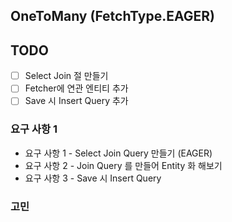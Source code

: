 ##  OneToMany (FetchType.EAGER)

## TODO

- [ ] Select Join 절 만들기
- [ ] Fetcher에 연관 엔티티 추가 
- [ ] Save 시 Insert Query 추가

### 요구 사항 1
- 요구 사항 1 - Select Join Query 만들기 (EAGER)
- 요구 사항 2 - Join Query 를 만들어 Entity 화 해보기
- 요구 사항 3 - Save 시 Insert Query

### 고민
